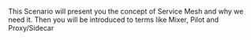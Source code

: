 This Scenario will present you the concept of Service Mesh and why we need it.
Then you will be introduced to terms like Mixer, Pilot and Proxy/Sidecar
